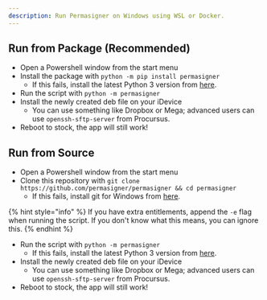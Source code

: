 ```yaml
---
description: Run Permasigner on Windows using WSL or Docker.
---
```


## Run from Package (Recommended)

* Open a Powershell window from the start menu
* Install the package with `python -m pip install permasigner`
    * If this fails, install the latest Python 3 version from [here](https://python.org).
* Run the script with `python -m permasigner`
* Install the newly created deb file on your iDevice
    * You can use something like Dropbox or Mega; advanced users can use `openssh-sftp-server` from Procursus.
* Reboot to stock, the app will still work!

## Run from Source

* Open a Powershell window from the start menu
* Clone this repository with `git clone https://github.com/permasigner/permasigner && cd permasigner`
    * If this fails, install git for Windows from [here](https://git-scm.com/download/win).

{% hint style="info" %}
If you have extra entitlements, append the `-e` flag when running the script. If you don't know what this means, you can ignore this.
{% endhint %}

* Run the script with `python -m permasigner`
    * If this fails, install the latest Python 3 version from [here](https://python.org).
* Install the newly created deb file on your iDevice
    * You can use something like Dropbox or Mega; advanced users can use `openssh-sftp-server` from Procursus.
* Reboot to stock, the app will still work!
